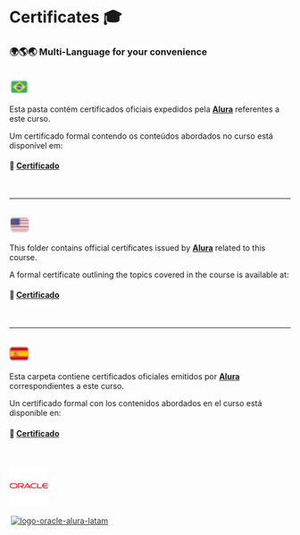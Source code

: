 # Certificates 🎓

### 🌍🌎🌏 Multi-Language for your convenience

<br/>

<img src="../../assets/icon-flag-br.svg" width="35"/>

Esta pasta contém certificados oficiais expedidos pela [**Alura**](https://www.alura.com.br) referentes a este curso.

Um certificado formal contendo os conteúdos abordados no curso está disponível em:

#### 🔗 [**Certificado**](https://cursos.alura.com.br/formalCertificate/6bb71540-e98c-480b-871e-5b07f82ef7d9)
<br/>

---

<br/>
<img src="../../assets/icon-flag-en.svg" width="35"/>

This folder contains official certificates issued by [**Alura**](https://www.alura.com.br) related to this course.

A formal certificate outlining the topics covered in the course is available at:

#### 🔗 [**Certificado**](https://cursos.alura.com.br/formalCertificate/6bb71540-e98c-480b-871e-5b07f82ef7d9)
<br/>

---

<br/>
<img src="../../assets/icon-flag-es.svg" width="35"/>

Esta carpeta contiene certificados oficiales emitidos por [**Alura**](https://www.alura.com.br) correspondientes a este curso.

Un certificado formal con los contenidos abordados en el curso está disponible en:

#### 🔗 [**Certificado**](https://cursos.alura.com.br/formalCertificate/6bb71540-e98c-480b-871e-5b07f82ef7d9)
<br/>

<p>
    <a href="https://github.com/DanielCrema/oracle_one-data-science-course/blob/main/certificates/Daniel%20Borges%20Crema%20-%20Program%20ONE%20Certificate.pdf" target="_blank" rel="noreferrer">
        <img src="https://raw.githubusercontent.com/devicons/devicon/ca28c779441053191ff11710fe24a9e6c23690d6/icons/oracle/oracle-original.svg" alt="logo-oracle" style="width: 70px"/>  
    </a>
</p>
<p>
    <a href="https://github.com/DanielCrema/oracle_one-data-science-course/blob/main/certificates/Daniel%20Borges%20Crema%20-%20Programa%20ONE%20Certificado%20-%20Es.pdf" target="_blank" rel="noreferrer">
        <img src="https://moebius78.github.io/moebius78-sprint03-aluraONE.github.io/assets/Oracle_Alura.png" alt="logo-oracle-alura-latam" style="width: 115px; background: #FCFCFC; color: #333; padding: 2px 3px"/>  
    </a>
</p>